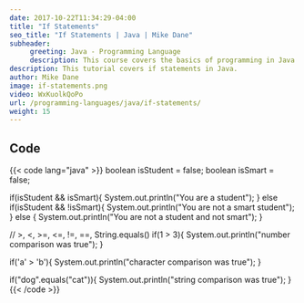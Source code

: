 ```yaml
---
date: 2017-10-22T11:34:29-04:00
title: "If Statements"
seo_title: "If Statements | Java | Mike Dane"
subheader:
     greeting: Java - Programming Language
     description: This course covers the basics of programming in Java. Work your way through the videos and we'll teach you everything you need to know to start your programming journey!
description: This tutorial covers if statements in Java.
author: Mike Dane
image: if-statements.png
video: WxKuolkQoPo
url: /programming-languages/java/if-statements/
weight: 15
---
```


## Code

{{< code lang="java" >}}
boolean isStudent = false;
boolean isSmart = false;

if(isStudent && isSmart){
     System.out.println("You are a student");
} else if(isStudent && !isSmart){
     System.out.println("You are not a smart student");
} else {
     System.out.println("You are not a student and not smart");
}

// >, <, >=, <=, !=, ==, String.equals()
if(1 > 3){
     System.out.println("number comparison was true");
}

if('a' > 'b'){
     System.out.println("character comparison was true");
}

if("dog".equals("cat")){
     System.out.println("string comparison was true");
}
{{< /code >}}